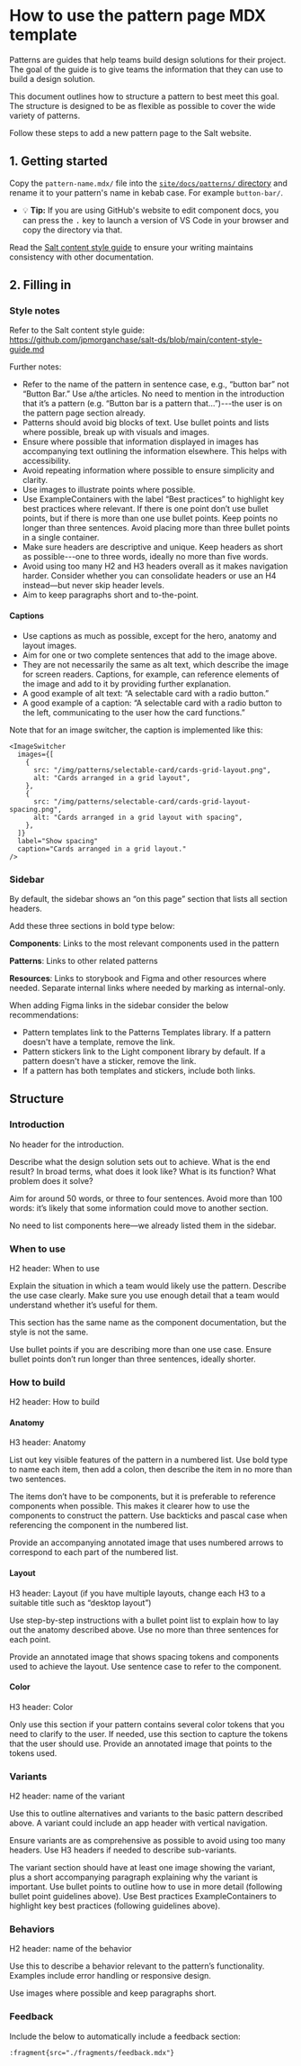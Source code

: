 # How to use the pattern page MDX template

Patterns are guides that help teams build design solutions for their project. The goal of the guide is to give teams the information that they can use to build a design solution.

This document outlines how to structure a pattern to best meet this goal. The structure is designed to be as flexible as possible to cover the wide variety of patterns.

Follow these steps to add a new pattern page to the Salt website.

## 1. Getting started

Copy the `pattern-name.mdx/` file into the [`site/docs/patterns/` directory](../../site/docs/patterns/) and rename it to your pattern's name in kebab case. For example `button-bar/`.

- 💡 **Tip:** If you are using GitHub's website to edit component docs, you can press the <kbd>.</kbd> key to launch a version of VS Code in your browser and copy the directory via that.

Read the [Salt content style guide](../../content-style-guide.md) to ensure your writing maintains consistency with other documentation.

## 2. Filling in

### Style notes

Refer to the Salt content style guide: https://github.com/jpmorganchase/salt-ds/blob/main/content-style-guide.md

Further notes:

- Refer to the name of the pattern in sentence case, e.g., “button bar” not “Button Bar.” Use a/the articles. No need to mention in the introduction that it’s a pattern (e.g. “Button bar is a pattern that...”)---the user is on the pattern page section already.
- Patterns should avoid big blocks of text. Use bullet points and lists where possible, break up with visuals and images.
- Ensure where possible that information displayed in images has accompanying text outlining the information elsewhere. This helps with accessibility.
- Avoid repeating information where possible to ensure simplicity and clarity.
- Use images to illustrate points where possible.
- Use ExampleContainers with the label “Best practices” to highlight key best practices where relevant. If there is one point don’t use bullet points, but if there is more than one use bullet points. Keep points no longer than three sentences. Avoid placing more than three bullet points in a single container.
- Make sure headers are descriptive and unique. Keep headers as short as possible---one to three words, ideally no more than five words.
- Avoid using too many H2 and H3 headers overall as it makes navigation harder. Consider whether you can consolidate headers or use an H4 instead—but never skip header levels.
- Aim to keep paragraphs short and to-the-point.

#### Captions

- Use captions as much as possible, except for the hero, anatomy and layout images.
- Aim for one or two complete sentences that add to the image above.
- They are not necessarily the same as alt text, which describe the image for screen readers. Captions, for example, can reference elements of the image and add to it by providing further explanation.
- A good example of alt text: “A selectable card with a radio button.”
- A good example of a caption: “A selectable card with a radio button to the left, communicating to the user how the card functions.”

Note that for an image switcher, the caption is implemented like this:

```
<ImageSwitcher
  images={[
    {
      src: "/img/patterns/selectable-card/cards-grid-layout.png",
      alt: "Cards arranged in a grid layout",
    },
    {
      src: "/img/patterns/selectable-card/cards-grid-layout-spacing.png",
      alt: "Cards arranged in a grid layout with spacing",
    },
  ]}
  label="Show spacing"
  caption="Cards arranged in a grid layout."
/>
```

### Sidebar

By default, the sidebar shows an “on this page” section that lists all section headers.

Add these three sections in bold type below:

**Components**: Links to the most relevant components used in the pattern

**Patterns**: Links to other related patterns

**Resources**: Links to storybook and Figma and other resources where needed. Separate internal links where needed by marking as internal-only.

When adding Figma links in the sidebar consider the below recommendations:

- Pattern templates link to the Patterns Templates library. If a pattern doesn't have a template, remove the link.
- Pattern stickers link to the Light component library by default. If a pattern doesn't have a sticker, remove the link.
- If a pattern has both templates and stickers, include both links.

## Structure

### Introduction

No header for the introduction.

Describe what the design solution sets out to achieve. What is the end result? In broad terms, what does it look like? What is its function? What problem does it solve?

Aim for around 50 words, or three to four sentences. Avoid more than 100 words: it’s likely that some information could move to another section.

No need to list components here—we already listed them in the sidebar.

### When to use

H2 header: When to use

Explain the situation in which a team would likely use the pattern. Describe the use case clearly. Make sure you use enough detail that a team would understand whether it’s useful for them.

This section has the same name as the component documentation, but the style is not the same.

Use bullet points if you are describing more than one use case. Ensure bullet points don’t run longer than three sentences, ideally shorter.

### How to build

H2 header: How to build

#### Anatomy

H3 header: Anatomy

List out key visible features of the pattern in a numbered list. Use bold type to name each item, then add a colon, then describe the item in no more than two sentences.

The items don’t have to be components, but it is preferable to reference components when possible. This makes it clearer how to use the components to construct the pattern. Use backticks and pascal case when referencing the component in the numbered list.

Provide an accompanying annotated image that uses numbered arrows to correspond to each part of the numbered list.

#### Layout

H3 header: Layout (if you have multiple layouts, change each H3 to a suitable title such as “desktop layout”)

Use step-by-step instructions with a bullet point list to explain how to lay out the anatomy described above. Use no more than three sentences for each point.

Provide an annotated image that shows spacing tokens and components used to achieve the layout. Use sentence case to refer to the component.

#### Color

H3 header: Color

Only use this section if your pattern contains several color tokens that you need to clarify to the user. If needed, use this section to capture the tokens that the user should use. Provide an annotated image that points to the tokens used.

### Variants

H2 header: name of the variant

Use this to outline alternatives and variants to the basic pattern described above. A variant could include an app header with vertical navigation.

Ensure variants are as comprehensive as possible to avoid using too many headers. Use H3 headers if needed to describe sub-variants.

The variant section should have at least one image showing the variant, plus a short accompanying paragraph explaining why the variant is important. Use bullet points to outline how to use in more detail (following bullet point guidelines above). Use Best practices ExampleContainers to highlight key best practices (following guidelines above).

### Behaviors

H2 header: name of the behavior

Use this to describe a behavior relevant to the pattern’s functionality. Examples include error handling or responsive design.

Use images where possible and keep paragraphs short.

### Feedback

Include the below to automatically include a feedback section:

```
:fragment{src="./fragments/feedback.mdx"}
```
